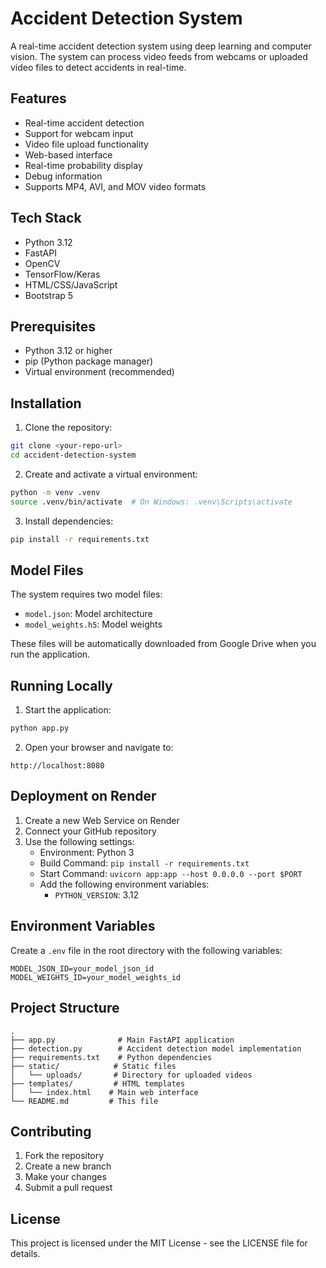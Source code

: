 # Accident Detection System

A real-time accident detection system using deep learning and computer vision. The system can process video feeds from webcams or uploaded video files to detect accidents in real-time.

## Features

- Real-time accident detection
- Support for webcam input
- Video file upload functionality
- Web-based interface
- Real-time probability display
- Debug information
- Supports MP4, AVI, and MOV video formats

## Tech Stack

- Python 3.12
- FastAPI
- OpenCV
- TensorFlow/Keras
- HTML/CSS/JavaScript
- Bootstrap 5

## Prerequisites

- Python 3.12 or higher
- pip (Python package manager)
- Virtual environment (recommended)

## Installation

1. Clone the repository:
```bash
git clone <your-repo-url>
cd accident-detection-system
```

2. Create and activate a virtual environment:
```bash
python -m venv .venv
source .venv/bin/activate  # On Windows: .venv\Scripts\activate
```

3. Install dependencies:
```bash
pip install -r requirements.txt
```

## Model Files

The system requires two model files:
- `model.json`: Model architecture
- `model_weights.h5`: Model weights

These files will be automatically downloaded from Google Drive when you run the application.

## Running Locally

1. Start the application:
```bash
python app.py
```

2. Open your browser and navigate to:
```
http://localhost:8080
```

## Deployment on Render

1. Create a new Web Service on Render
2. Connect your GitHub repository
3. Use the following settings:
   - Environment: Python 3
   - Build Command: `pip install -r requirements.txt`
   - Start Command: `uvicorn app:app --host 0.0.0.0 --port $PORT`
   - Add the following environment variables:
     - `PYTHON_VERSION`: 3.12

## Environment Variables

Create a `.env` file in the root directory with the following variables:
```env
MODEL_JSON_ID=your_model_json_id
MODEL_WEIGHTS_ID=your_model_weights_id
```

## Project Structure

```
.
├── app.py              # Main FastAPI application
├── detection.py        # Accident detection model implementation
├── requirements.txt    # Python dependencies
├── static/            # Static files
│   └── uploads/       # Directory for uploaded videos
├── templates/         # HTML templates
│   └── index.html    # Main web interface
└── README.md         # This file
```

## Contributing

1. Fork the repository
2. Create a new branch
3. Make your changes
4. Submit a pull request

## License

This project is licensed under the MIT License - see the LICENSE file for details.
